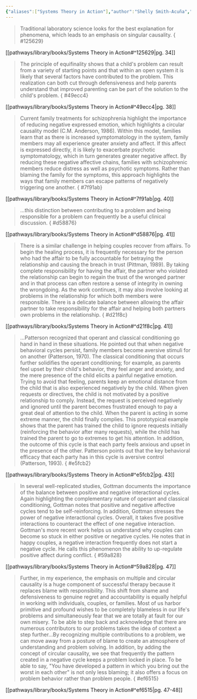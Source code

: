 ```yaml
---
{"aliases":["Systems Theory in Action"],"author":"Shelly Smith-Acuña","cover":null,"date-created":"2024-07-08T09:59","date-modified":"2024-07-08T10:32","dg-publish":true,"finished":null,"location":"Denver","subtitle":null,"tags":["source/book"],"title":"Systems Theory in Action","translator":null,"year":2011,"permalink":"/pathways/library/books/systems-theory-in-action/","dgPassFrontmatter":true}
---
```



> Traditional laboratory science looks for the best explanation for phenomena, which leads to an emphasis on singular causality.
{ #125629}


[[pathways/library/books/Systems Theory in Action#^125629\|pg. 34]]

> The principle of equifinality shows that a child's problem can result from a variety of starting points and that within an open system it is likely that several factors have contributed to the problem. This realization can both cut through defensiveness and help parents understand that improved parenting can be part of the solution to the child's problem.
{ #49ecc4}


[[pathways/library/books/Systems Theory in Action#^49ecc4\|pg. 38]]

> Current family treatments for schizophrenia highlight the importance of reducing negative expressed emotion, which highlights a circular causality model (C.M. Anderson, 1986). Within this model, families learn that as there is increased symptomatology in the system, family members may all experience greater anxiety and affect. If this affect is expressed directly, it is likely to exacerbate psychotic symptomatology, which in turn generates greater negative affect. By reducing these negative affective chains, families with schizophrenic members reduce distress as well as psychotic symptoms. Rather than blaming the family for the symptoms, this approach highlights the ways that family members can escape patterns of negatively triggering one another.
{ #7f91ab}


[[pathways/library/books/Systems Theory in Action#^7f91ab\|pg. 40]]

> …this distinction between contributing to a problem and being responsible for a problem can frequently be a useful clinical discussion.
{ #d58876}


[[pathways/library/books/Systems Theory in Action#^d58876\|pg. 41]]

> There is a similar challenge in helping couples recover from affairs. To begin the healing process, it is frequently necessary for the person who had the affair to be fully accountable for betraying the relationship and causing the breach in trust (Pittman, 1989). By taking complete responsibility for having the affair, the partner who violated the relationship can begin to regain the trust of the wronged partner and in that process can often restore a sense of integrity in owning the wrongdoing. As the work continues, it may also involve looking at problems in the relationship for which both members were responsible. There is a delicate balance between allowing the affair partner to take responsibility for the affair and helping both partners own problems in the relationship.
{ #d21f8c}


[[pathways/library/books/Systems Theory in Action#^d21f8c\|pg. 41]]

> …Patterson recognized that operant and classical conditioning go hand in hand in these situations. He pointed out that when negative behavioral cycles persist, family members become aversive stimuli for on another (Patterson, 1970). The classical conditioning that occurs further solidifies the operant conditioning; for example, as parents feel upset by their child's behavior, they feel anger and anxiety, and the mere presence of the child elicits a painful negative emotion. Trying to avoid that feeling, parents keep an emotional distance from the child that is also experienced negatively by the child. When given requests or directives, the child is not motivated by a positive relationship to comply. Instead, the request is perceived negatively and ignored until the parent becomes frustrated enough to pay a great deal of attention to the child. When the parent is acting in some extreme manner, the child finally complies. This prototypical example shows that the parent has trained the child to ignore requests initially (reinforcing the behavior after many requests), while the child has trained the parent to go to extremes to get his attention. In addition, the outcome of this cycle is that each party feels anxious and upset in the presence of the other. Patterson points out that the key behavioral efficacy that each party has in this cycle is aversive control (Patterson, 1993).
{ #e5fcb2}


[[pathways/library/books/Systems Theory in Action#^e5fcb2\|pg. 43]]

> In several well-replicated studies, Gottman documents the importance of the balance between positive and negative interactional cycles. Again highlighting the complementary nature of operant and classical conditioning, Gottman notes that positive and negative affective cycles tend to be self-reinforcing. In addition, Gottman stresses the power of negative interactional cycles. Overall, it takes five positive interactions to counteract the effect of one negative interaction. Gottman's more recent work helps us understand why couples can become so stuck in either positive or negative cycles. He notes that in happy couples, a negative interaction frequently does not start a negative cycle. He calls this phenomenon the ability to up-regulate positive affect during conflict.
{ #59a828}


[[pathways/library/books/Systems Theory in Action#^59a828\|pg. 47]]

> Further, in my experience, the emphasis on multiple and circular causality is a huge component of successful therapy because it replaces blame with responsibility. This shift from shame and defensiveness to genuine regret and accountability is equally helpful in working with individuals, couples, or families. Most of us harbor primitive and profound wishes to be completely blameless in our life's problems and simultaneously fear that we are totally at fault for our own misery. To be able to step back and acknowledge that there are numerous contributors to our problems takes the idea of context a step further…By recognizing multiple contributions to a problem, we can move away from a posture of blame to create an atmosphere of understanding and problem solving. In addition, by adding the concept of circular causality, we see that frequently the pattern created in a negative cycle keeps a problem locked in place. To be able to say, "You have developed a pattern in which you bring out the worst in each other" is not only less blaming; it also offers a focus on problem behavior rather than problem people.
{ #ef6515}


[[pathways/library/books/Systems Theory in Action#^ef6515\|pg. 47-48]]

